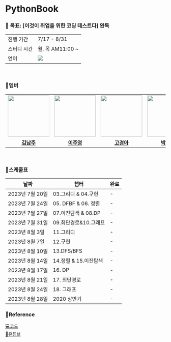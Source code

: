 # PythonBook
### 📝 목표:  [이것이 취업을 위한 코딩 테스트다] 완독
<table>
	<tr>
		<td>진행 기간</td>
		<td>7/17 - 8/31</td>
	</tr>
	<tr>
		<td>스터디 시간</td>
		<td>월, 목 AM11:00 ~ </td>
	</tr>
	<tr>
		<td>언어</td>
		<td><img src="https://img.shields.io/badge/python-3670A0?style=for-the-badge&logo=python&logoColor=ffdd54"></td>
	</tr>
</table>

<br>

### 🙆멤버
<table>
 <tr>
    <td align="center"><a href="https://github.com/Jupiter-J"><img src="https://github.com/sujin-park0607/PythonBook/assets/75667075/ef4e092c-da0e-4bcc-b700-a6ac8a2324e2" width="130px;" alt=""></a></td>
    <td align="center"><a href="https://github.com/CodyMan0"><img src="https://github.com/sujin-park0607/PythonBook/assets/75667075/ef4e092c-da0e-4bcc-b700-a6ac8a2324e2" width="130px;" alt=""></a></td>
    <td align="center"><a href="https://github.com/GyungA"><img src="https://github.com/Python-Algorithm-Study/PythonBook/assets/71212038/c9351f3d-48b6-4373-b84e-ef2fff3dd5be" width="130px;" alt=""></a></td>
	 <td align="center"><a href="https://github.com/sujin-park0607"><img src="https://github.com/sujin-park0607/PythonBook/assets/75667075/7097cc45-af2c-4847-b285-fa00f36f4771" width="130px;" alt=""></a></td>

  </tr>
  <tr>
    <td align="center"><a href="https://github.com/Jupiter-J"><b>김남주</b></a></td>
    <td align="center"><a href="https://github.com/CodyMan0"><b>이주영</b></a></td>
    <td align="center"><a href="https://github.com/GyungA"><b>고경아</b></a></td>
	  <td align="center"><a href="https://github.com/sujin-park0607"><b>박수진</b></a></td>
  </tr> 
</table>

<br>

### 📆스케줄표
|날짜|챕터|완료|
|------|---|---|
|2023년 7월 20일|03.그리디 & 04.구현|-|
|2023년 7월 24일|05. DFBF & 06. 정렬|-|
|2023년 7월 27일|07.이진탐색 & 08.DP|-|
|2023년 7월 31일|09.최단경로&10.그래프|-|
|2023년 8월 3일|11.그리디|-|
|2023년 8월 7일|12.구현|-|
|2023년 8월 10일|13.DFS/BFS|-|
|2023년 8월 14일|14.정렬 & 15.이진탐색|-|
|2023년 8월 17일|16. DP|-|
|2023년 8월 21일|17. 최단경로|-|
|2023년 8월 24일|18. 그래프|-|
|2023년 8월 28일|2020 상반기|-|

### 📔Reference

[💻코드](https://github.com/ndb796/python-for-coding-test)
<br>
[🎥유튜브](https://www.youtube.com/watch?v=m-9pAwq1o3w)
	
